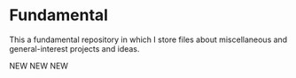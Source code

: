 # Fundamental
This a fundamental repository in which I store files about miscellaneous and general-interest projects and ideas.

NEW NEW NEW
